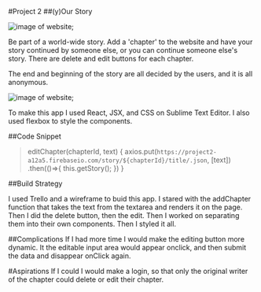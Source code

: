  #Project 2
 ##(y)Our Story

 ![image of website]( /images/one.png);


 Be part of a world-wide story. Add a 'chapter' to the website 
 and have your story continued by someone else, or you can continue someone else's
 story. There are delete and edit buttons for each chapter.

The end and beginning of the story are all decided by the users, and it is all anonymous.

 ![image of website]( /images/two.png); 

To make this app I used React, JSX, and CSS on Sublime Text Editor. I also 
used flexbox to style the components. 

##Code Snippet 
>editChapter(chapterId, text) {
>   axios.put(`https://project2-a12a5.firebaseio.com/story/${chapterId}/title/.json`, [text])
>    .then(()=>{
>    this.getStory();
>    })
>  }

##Build Strategy

I used Trello and a wireframe to buid this app. I stared with the addChapter function that takes the text from the textarea
and renders it on the page. Then I did the delete button, then the edit. Then I worked on separating them into their own 
components. Then I styled it all.

##Complications
If I had more time I would make the editing button more dynamic. It the editable input area would appear onclick,
and then submit the data and disappear onClick again. 

#Aspirations
If I could I would make a login, so that only the original writer of the chapter could delete or edit their chapter.
